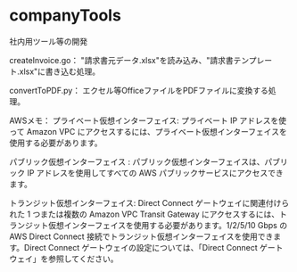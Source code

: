 # companyTools
社内用ツール等の開発

createInvoice.go：
"請求書元データ.xlsx"を読み込み、"請求書テンプレート.xlsx"に書き込む処理。

convertToPDF.py：
エクセル等OfficeファイルをPDFファイルに変換する処理。

AWSメモ：
プライベート仮想インターフェイス: プライベート IP アドレスを使って Amazon VPC にアクセスするには、プライベート仮想インターフェイスを使用する必要があります。

パブリック仮想インターフェイス : パブリック仮想インターフェイスは、パブリック IP アドレスを使用してすべての AWS パブリックサービスにアクセスできます。

トランジット仮想インターフェイス: Direct Connect ゲートウェイに関連付けられた 1 つまたは複数の Amazon VPC Transit Gateway にアクセスするには、トランジット仮想インターフェイスを使用する必要があります。1/2/5/10 Gbps の AWS Direct Connect 接続でトランジット仮想インターフェイスを使用できます。Direct Connect ゲートウェイの設定については、「Direct Connect ゲートウェイ」を参照してください。
